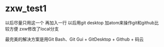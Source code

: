 # zxw_test1
以后尽量只用这一个
再加入一行
以后用git desktop 加atom来操作git和github比较方便
zxw修改了local分支

最完美的解决方案是用Git Bash、Git Gui + GitDesktop + Github + 码云
